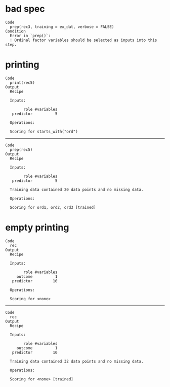 # bad spec

    Code
      prep(rec3, training = ex_dat, verbose = FALSE)
    Condition
      Error in `prep()`:
      ! Ordinal factor variables should be selected as inputs into this step.

# printing

    Code
      print(rec5)
    Output
      Recipe
      
      Inputs:
      
            role #variables
       predictor          5
      
      Operations:
      
      Scoring for starts_with("ord")

---

    Code
      prep(rec5)
    Output
      Recipe
      
      Inputs:
      
            role #variables
       predictor          5
      
      Training data contained 20 data points and no missing data.
      
      Operations:
      
      Scoring for ord1, ord2, ord3 [trained]

# empty printing

    Code
      rec
    Output
      Recipe
      
      Inputs:
      
            role #variables
         outcome          1
       predictor         10
      
      Operations:
      
      Scoring for <none>

---

    Code
      rec
    Output
      Recipe
      
      Inputs:
      
            role #variables
         outcome          1
       predictor         10
      
      Training data contained 32 data points and no missing data.
      
      Operations:
      
      Scoring for <none> [trained]

